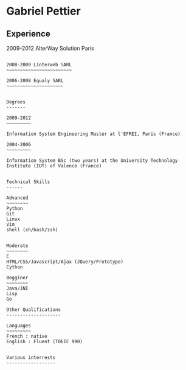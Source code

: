 Gabriel Pettier
===============

Experience
----------

2009-2012 AlterWay Solution Paris
~~~~~~~~~~~~~~~~~~~~~~~~~~~~~~~~~

2008-2009 Linterweb SARL
~~~~~~~~~~~~~~~~~~~~~~~~

2006-2008 Equaly SARL
~~~~~~~~~~~~~~~~~~~~~


Degrees
-------

2009-2012
~~~~~~~~~

Information System Engineering Master at l'EFREI, Paris (France)

2004-2006
~~~~~~~~~

Information System BSc (two years) at the University Technology Institute (IUT) of Valence (France)


Technical Skills
------

Advanced
~~~~~~~~
Python
Git
Linux
Vim
shell (sh/bash/zsh)


Moderate
~~~~~~~~
C
HTML/CSS/Javascript/Ajax (JQuery/Prototype)
Cython

Begginer
~~~~~~~~
Java/JNI
Lisp
Go

Other Qualifications
--------------------

Languages
~~~~~~~~~
French : native
English : Fluent (TOEIC 990)


Various interrests
------------------
